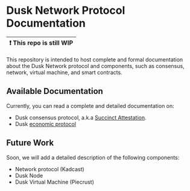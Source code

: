 # Dusk Network Protocol Documentation
| :exclamation:  This repo is still WIP |
|---------------------------------------|

This repository is intended to host complete and formal documentation about the Dusk Network protocol and components, such as consensus, network, virtual machine, and smart contracts.

## Available Documentation
Currently, you can read a complete and detailed documentation on:
 - Dusk consensus protocol, a.k.a [Succinct Attestation](./consensus).
 - Dusk [economic protocol](./economics)

## Future Work
Soon, we will add a detailed description of the following components:
 - Network protocol (Kadcast)
 - Dusk Node
 - Dusk Virtual Machine (Piecrust)


